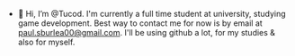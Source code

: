 - 👋 Hi, I’m @Tucod.
I'm currently a full time student at university, studying game development.
Best way to contact me for now is by email at paul.sburlea00@gmail.com.
I'll be using github a lot, for my studies & also for myself.

